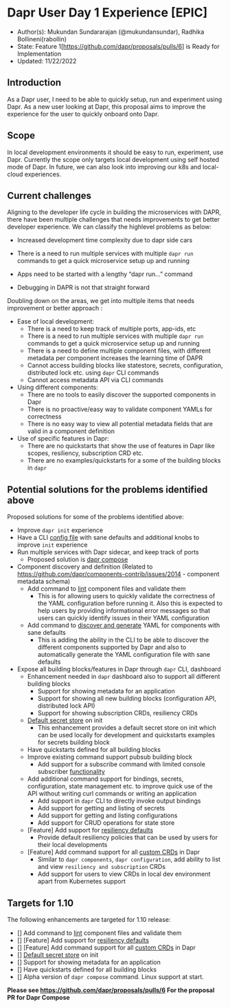 # Dapr User Day 1 Experience [EPIC]

* Author(s): Mukundan Sundararajan (@mukundansundar), Radhika Bollineni(rabollin)
* State: Feature 1[<https://github.com/dapr/proposals/pulls/6>] is Ready for Implementation
* Updated: 11/22/2022

## Introduction

As a Dapr user, I need to be able to quickly setup, run and experiment using Dapr. As a new user looking at Dapr, this proposal aims to improve the experience for the user to quickly onboard onto Dapr.

## Scope

In local development environments it should be easy to run, experiment, use Dapr. Currently the scope only targets local development using self hosted mode of Dapr. In future, we can also look into improving our k8s and local-cloud experiences.

## Current challenges

Aligning to the developer life cycle in building the microservices with DAPR, there have been multiple challenges that needs improvements to get better developer experience. We can classify the highlevel problems as below:

* Increased development time complexity due to dapr side cars

* There is a need to run multiple services with multiple `dapr run` commands to get a quick microservice setup up and running

* Apps need to be started with a lengthy “dapr run…” command

* Debugging in DAPR is not that straight forward

Doubling down on the areas, we get into multiple items that needs improvement or better approach :

* Ease of local development:
  * There is a need to keep track of multiple ports, app-ids, etc
  * There is a need to run multiple services with multiple `dapr run` commands to get a quick microservice setup up and running
  * There is a need to define multiple component files, with different metadata per component increases the learning time of DAPR
  * Cannot access building blocks like statestore, secrets, configuration, distributed lock etc. using `dapr` CLI commands
  * Cannot access metadata API via CLI commands
* Using different components:
  * There are no tools to easily discover the supported components in Dapr
  * There is no proactive/easy way to validate component YAMLs for correctness
  * There is no easy way to view all potential metadata fields that are valid in a component definition
* Use of specific features in Dapr:
  * There are no quickstarts that show the use of features in Dapr like scopes, resiliency, subscription CRD etc.
  * There are no examples/quickstarts for a some of the building blocks in `dapr`

## Potential solutions for the problems identified above

Proposed solutions for some of the problems identified above:

* Improve `dapr init` experience
* Have a CLI [config file](https://github.com/dapr/cli/issues/1058) with sane defaults and additional knobs to improve `init` experience
* Run multiple services with Dapr sidecar, and keep track of ports
  * Proposed solution is [dapr compose](https://github.com/dapr/cli/issues/1123)
* Component discovery and definition (Related to <https://github.com/dapr/components-contrib/issues/2014> - component metadata schema)
  * Add command to [lint](https://github.com/dapr/cli/issues/1074) component files and validate them
    * This is for allowing users to quickly validate the correctness of the YAML configuration before running it. Also this is expected to help users by providing informational error messages so that users can quickly identify issues in their YAML configuration
  * Add command to [discover and generate](https://github.com/dapr/cli/issues/992) YAML for components with sane defaults
    * This is adding the ability in the CLI to be able to discover the different components supported by Dapr and also to automatically generate the YAML configuration file with sane defaults
* Expose all building blocks/features in Dapr through `dapr` CLI, dashboard
  * Enhancement needed in `dapr` dashboard also to support all different building blocks
    * Support for showing metadata for an application
    * Support for showing all new building blocks (configuration API, distributed lock API)
    * Support for showing subscription CRDs, resiliency CRDs
  * [Default secret store](https://github.com/dapr/cli/issues/1066) on init
    * This enhancement provides a default secret store on init which can be used locally for development and quickstarts examples for secrets building block
  * Have quickstarts defined for all building blocks
  * Improve existing command support pubsub building block
    * Add support for a subscribe command with limited console subscriber [functionality](https://github.com/dapr/cli/issues/1127)
  * Add additional command support for bindings, secrets, configuration, state management etc. to improve quick use of the API without writing curl commands or writing an application
    * Add support in `dapr` CLI to directly invoke output bindings
    * Add support for getting and listing of secrets
    * Add support for getting and listing configurations
    * Add support for CRUD operations for state store
  * [Feature] Add support for [resiliency defaults](https://github.com/dapr/cli/issues/1027)
    * Provide default resiliency policies that can be used by users for their local developments
  * [Feature] Add command support for all [custom CRDs](https://github.com/dapr/cli/issues/950) in Dapr
    * Similar to `dapr components`, `dapr configuration`, add ability to list and view `resiliency and subscription` CRDs
    * Add support for users to view CRDs in local dev environment apart from Kubernetes support


## Targets for 1.10

The following enhancements are targeted for 1.10 release:

* [] Add command to [lint](https://github.com/dapr/cli/issues/1074) component files and validate them
* [] [Feature] Add support for [resiliency defaults](https://github.com/dapr/cli/issues/1027)
* [] [Feature] Add command support for all [custom CRDs](https://github.com/dapr/cli/issues/950) in Dapr
* [] [Default secret store](https://github.com/dapr/cli/issues/1066) on init
* [] Support for showing metadata for an application
* [] Have quickstarts defined for all building blocks
* [] Alpha version of `dapr compose` command. Linux support at start.

**Please see <https://github.com/dapr/proposals/pulls/6> For the proposal PR for Dapr Compose**
